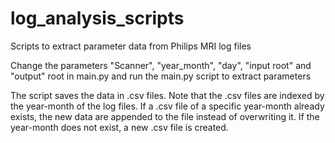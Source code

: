 # log_analysis_scripts
Scripts to extract parameter data from Philips MRI log files

Change the parameters "Scanner", "year_month", "day", "input root" and "output" root in main.py and run the main.py script to extract parameters 

The script saves the data in .csv files. Note that the .csv files are indexed by the year-month of the log files. If a .csv file of a specific year-month already exists, the new data are appended to the file instead of overwriting it. If the year-month does not exist, a new .csv file is created.
